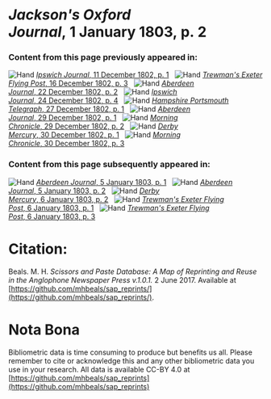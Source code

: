 # *Jackson's Oxford Journal*, 1 January 1803, p. 2  
  
### Content from this page previously appeared in:  
![Hand](http://scissorsandpaste.net/wp-content/uploads/2017/06/smallhandpointer.png) [*Ipswich Journal*, 11 December 1802, p. 1](https://mhbeals.github.io/sap_html/Ipswich-Journal/Ipswich-Journal-11-December-1802-p-1)  
![Hand](http://scissorsandpaste.net/wp-content/uploads/2017/06/smallhandpointer.png) [*Trewman's Exeter Flying Post*, 16 December 1802, p. 3](https://mhbeals.github.io/sap_html/Trewman's-Exeter-Flying-Post/Trewman's-Exeter-Flying-Post-16-December-1802-p-3)  
![Hand](http://scissorsandpaste.net/wp-content/uploads/2017/06/smallhandpointer.png) [*Aberdeen Journal*, 22 December 1802, p. 2](https://mhbeals.github.io/sap_html/Aberdeen-Journal/Aberdeen-Journal-22-December-1802-p-2)  
![Hand](http://scissorsandpaste.net/wp-content/uploads/2017/06/smallhandpointer.png) [*Ipswich Journal*, 24 December 1802, p. 4](https://mhbeals.github.io/sap_html/Ipswich-Journal/Ipswich-Journal-24-December-1802-p-4)  
![Hand](http://scissorsandpaste.net/wp-content/uploads/2017/06/smallhandpointer.png) [*Hampshire Portsmouth Telegraph*, 27 December 1802, p. 1](https://mhbeals.github.io/sap_html/Hampshire-Portsmouth-Telegraph/Hampshire-Portsmouth-Telegraph-27-December-1802-p-1)  
![Hand](http://scissorsandpaste.net/wp-content/uploads/2017/06/smallhandpointer.png) [*Aberdeen Journal*, 29 December 1802, p. 1](https://mhbeals.github.io/sap_html/Aberdeen-Journal/Aberdeen-Journal-29-December-1802-p-1)  
![Hand](http://scissorsandpaste.net/wp-content/uploads/2017/06/smallhandpointer.png) [*Morning Chronicle*, 29 December 1802, p. 2](https://mhbeals.github.io/sap_html/Morning-Chronicle/Morning-Chronicle-29-December-1802-p-2)  
![Hand](http://scissorsandpaste.net/wp-content/uploads/2017/06/smallhandpointer.png) [*Derby Mercury*, 30 December 1802, p. 1](https://mhbeals.github.io/sap_html/Derby-Mercury/Derby-Mercury-30-December-1802-p-1)  
![Hand](http://scissorsandpaste.net/wp-content/uploads/2017/06/smallhandpointer.png) [*Morning Chronicle*, 30 December 1802, p. 3](https://mhbeals.github.io/sap_html/Morning-Chronicle/Morning-Chronicle-30-December-1802-p-3)  
  
### Content from this page subsequently appeared in:  
![Hand](http://scissorsandpaste.net/wp-content/uploads/2017/06/smallhandpointer.png) [*Aberdeen Journal*, 5 January 1803, p. 1](https://mhbeals.github.io/sap_html/Aberdeen-Journal/Aberdeen-Journal-5-January-1803-p-1)  
![Hand](http://scissorsandpaste.net/wp-content/uploads/2017/06/smallhandpointer.png) [*Aberdeen Journal*, 5 January 1803, p. 2](https://mhbeals.github.io/sap_html/Aberdeen-Journal/Aberdeen-Journal-5-January-1803-p-2)  
![Hand](http://scissorsandpaste.net/wp-content/uploads/2017/06/smallhandpointer.png) [*Derby Mercury*, 6 January 1803, p. 2](https://mhbeals.github.io/sap_html/Derby-Mercury/Derby-Mercury-6-January-1803-p-2)  
![Hand](http://scissorsandpaste.net/wp-content/uploads/2017/06/smallhandpointer.png) [*Trewman's Exeter Flying Post*, 6 January 1803, p. 1](https://mhbeals.github.io/sap_html/Trewman's-Exeter-Flying-Post/Trewman's-Exeter-Flying-Post-6-January-1803-p-1)  
![Hand](http://scissorsandpaste.net/wp-content/uploads/2017/06/smallhandpointer.png) [*Trewman's Exeter Flying Post*, 6 January 1803, p. 3](https://mhbeals.github.io/sap_html/Trewman's-Exeter-Flying-Post/Trewman's-Exeter-Flying-Post-6-January-1803-p-3)  


# Citation: 

Beals. M. H. *Scissors and Paste Database: A Map of Reprinting and Reuse in the Anglophone Newspaper Press v.1.0.1.* 2 June 2017. Available at [https://github.com/mhbeals/sap_reprints/](https://github.com/mhbeals/sap_reprints/). 

# Nota Bona

Bibliometric data is time consuming to produce but benefits us all. Please remember to cite or acknowledge this and any other bibliometric data you use in your research. All data is available CC-BY 4.0 at [https://github.com/mhbeals/sap_reprints](https://github.com/mhbeals/sap_reprints)